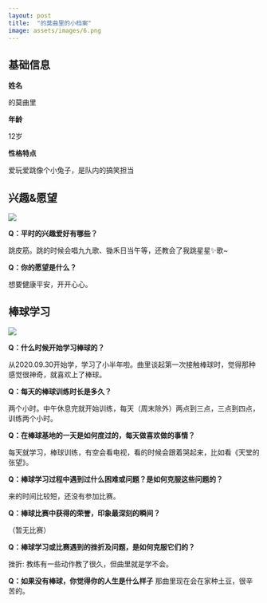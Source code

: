 ```yaml
---
layout: post
title:  "的莫曲里的小档案"
image: assets/images/6.png
---
```



## 基础信息

**姓名**

的莫曲里

**年龄**

12岁

**性格特点**

爱玩爱跳像个小兔子，是队内的搞笑担当


## 兴趣&愿望
![](https://i.loli.net/2021/03/15/pjWFKZ8rXuOI2i9.png)

**Q：平时的兴趣爱好有哪些？**

跳皮筋。跳的时候会唱九九歌、锄禾日当午等，还教会了我跳星星✨歌~

**Q：你的愿望是什么？**

想要健康平安，开开心心。


## 棒球学习
![](https://i.loli.net/2021/03/15/83FCABPnxMqUj6V.png)

**Q：什么时候开始学习棒球的？**

从2020.09.30开始学，学习了小半年啦。曲里谈起第一次接触棒球时，觉得那种感觉很神奇，就喜欢上了棒球。

**Q：每天的棒球训练时长是多久？**

两个小时。中午休息完就开始训练，每天（周末除外）两点到三点，三点到四点，训练两个小时。

**Q：在棒球基地的一天是如何度过的，每天做喜欢做的事情？**

每天就学习，棒球训练，有空会看电视，看的时候会跟着哭起来，比如看《天堂的张望》。

**Q：棒球学习过程中遇到过什么困难或问题？是如何克服这些问题的？**

来的时间比较短，还没有参加比赛。

**Q：棒球比赛中获得的荣誉，印象最深刻的瞬间？**

（暂无比赛）

**Q：棒球学习或比赛遇到的挫折及问题，是如何克服它们的？**

挫折: 教练有一些动作教了很久，但曲里就是学不会。

**Q：如果没有棒球，你觉得你的人生是什么样子**
那曲里现在会在家种土豆，很辛苦的。
